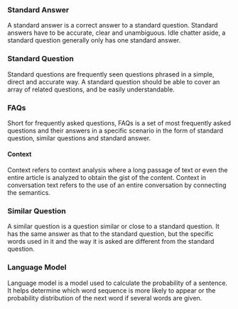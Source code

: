 ﻿### Standard Answer
A standard answer is a correct answer to a standard question.  Standard answers have to be accurate, clear and unambiguous. Idle chatter aside, a standard question generally only has one standard answer.

### Standard Question	
Standard questions are frequently seen questions phrased in a simple, direct and accurate way. A standard question should be able to cover an array of related questions, and be easily understandable.

### FAQs	
Short for frequently asked questions, FAQs is a set of most frequently asked questions and their answers in a specific scenario in the form of standard question, similar questions and standard answer.

#### Context
Context refers to context analysis where a long passage of text or even the entire article is analyzed to obtain the gist of the content. Context in conversation text refers to the use of an entire conversation by connecting the semantics.

### Similar Question
A similar question is a question similar or close to a standard question. It has the same answer as that to the standard question, but the specific words used in it and the way it is asked are different from the standard question.

### Language Model
Language model is a model used to calculate the probability of a sentence. It helps determine which word sequence is more likely to appear or the probability distribution of the next word if several words are given.

